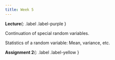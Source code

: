 ```yaml
---
title: Week 5
---
```


 **Lecture**{: .label .label-purple }

Continuation of special random variables.

Statistics of a random variable: Mean, variance, etc.

  **Assignment 2**{: .label .label-yellow } 
  <!-- [PDF](../assets/lectures/Q2.pdf) -->
